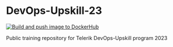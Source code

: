 # DevOps-Upskill-23
[![Build and push image to DockerHub](https://github.com/VikStoykov/DevOps-Upskill-23/actions/workflows/build_and_push.yml/badge.svg?branch=homeworks&event=workflow_dispatch)](https://github.com/VikStoykov/DevOps-Upskill-23/actions/workflows/build_and_push.yml)

Public training repository for Telerik DevOps-Upskill program 2023
